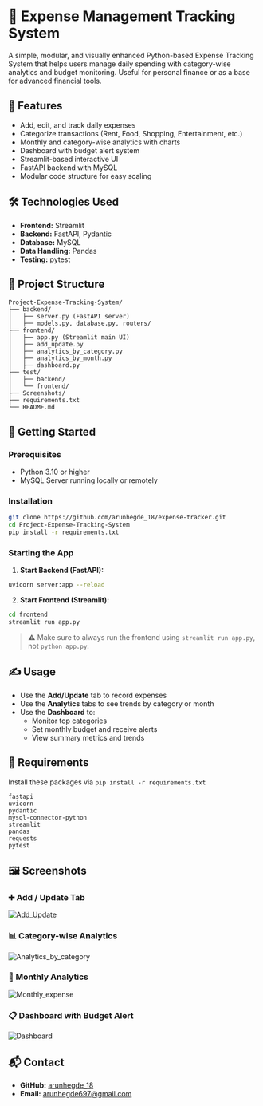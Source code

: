 # 💸 Expense Management Tracking System

A simple, modular, and visually enhanced Python-based Expense Tracking System that helps users manage daily spending with category-wise analytics and budget monitoring. Useful for personal finance or as a base for advanced financial tools.

## 📌 Features

- Add, edit, and track daily expenses
- Categorize transactions (Rent, Food, Shopping, Entertainment, etc.)
- Monthly and category-wise analytics with charts
- Dashboard with budget alert system
- Streamlit-based interactive UI
- FastAPI backend with MySQL
- Modular code structure for easy scaling

## 🛠️ Technologies Used

- **Frontend:** Streamlit
- **Backend:** FastAPI, Pydantic
- **Database:** MySQL
- **Data Handling:** Pandas
- **Testing:** pytest

## 📁 Project Structure
```
Project-Expense-Tracking-System/
├── backend/
│   ├── server.py (FastAPI server)
│   ├── models.py, database.py, routers/
├── frontend/
│   ├── app.py (Streamlit main UI)
│   ├── add_update.py
│   ├── analytics_by_category.py
│   ├── analytics_by_month.py
│   ├── dashboard.py
├── test/
│   ├── backend/
│   └── frontend/
├── Screenshots/
├── requirements.txt
└── README.md
```

## 🚀 Getting Started

### Prerequisites
- Python 3.10 or higher
- MySQL Server running locally or remotely

### Installation
```bash
git clone https://github.com/arunhegde_18/expense-tracker.git
cd Project-Expense-Tracking-System
pip install -r requirements.txt
```

### Starting the App
1. **Start Backend (FastAPI):**
```bash
uvicorn server:app --reload
```

2. **Start Frontend (Streamlit):**
```bash
cd frontend
streamlit run app.py
```

> ⚠️ Make sure to always run the frontend using `streamlit run app.py`, not `python app.py`.

## ✍️ Usage

- Use the **Add/Update** tab to record expenses
- Use the **Analytics** tabs to see trends by category or month
- Use the **Dashboard** to:
  - Monitor top categories
  - Set monthly budget and receive alerts
  - View summary metrics and trends

## 📄 Requirements
Install these packages via `pip install -r requirements.txt`
```
fastapi
uvicorn
pydantic
mysql-connector-python
streamlit
pandas
requests
pytest
```

## 🖼️ Screenshots

### ➕ Add / Update Tab
![Add_Update](./frontend/screenshots/Add_Update.png)

### 📊 Category-wise Analytics
![Analytics_by_category](./frontend/screenshots/Analytics_by_category.png)

### 📅 Monthly Analytics
![Monthly_expense](./frontend/screenshots/monthly_expense_overview.png)

### 📋 Dashboard with Budget Alert
![Dashboard](./frontend/screenshots/expense_summary_with_alert.png)


## 📬 Contact
- **GitHub:** [arunhegde_18](https://github.com/arunhegde_18)
- **Email:** arunhegde697@gmail.com
